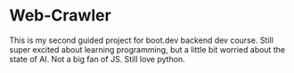 # Web-Crawler
This is my second guided project for boot.dev backend dev course.
Still super excited about learning programming, but a little bit worried about the state of AI.
Not a big fan of JS. Still love python. 
 